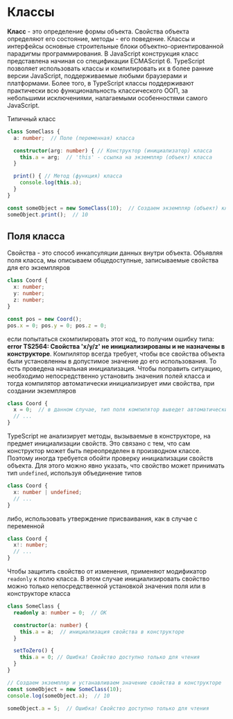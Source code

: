 # Классы

**Класс** - это определение формы объекта. Свойства объекта определяют его состояние, методы - его поведение. Классы и интерфейсы основные строительные блоки объектно-ориентированной парадигмы программирования. В JavaScript конструкция класс представлена начиная со спецификации ECMAScript 6. TypeScript позволяет использовать классы и компилировать их в более ранние версии JavaScript, поддерживаемые любыми браузерами и платформами. Более того, в TypeScript классы поддерживают практически всю функциональность классического ООП, за небольшими исключениями, налагаемыми особенностями самого JavaScript.

Типичный класс

```ts
class SomeClass {
  a: number;  // Поле (переменная) класса

  constructor(arg: number) { // Конструктор (инициализатор) класса
    this.a = arg;  // 'this' - ссылка на экземпляр (объект) класса
  }

  print() { // Метод (функция) класса
    console.log(this.a);
  }
}

const someObject = new SomeClass(10);  // Создаем экземпляр (объект) класса
someObject.print();  // 10
```

## Поля класса

Свойства - это способ инкапсуляции данных внутри объекта. Объявляя поля класса, мы описываем общедоступные, записываемые свойства для его экземпляров

```ts
class Coord {
  x: number;
  y: number;
  z: number;
}

const pos = new Coord();
pos.x = 0; pos.y = 0; pos.z = 0;
```

если попытаться скомпилировать этот код, то получим ошибку типа: **error TS2564: Свойства 'x/y/z' не инициализированы и не назначены в конструкторе**. Компилятор всегда требует, чтобы все свойства объекта были установленны в допустимое значение до его использования. То есть проведена начальная инициализация. Чтобы поправить ситуацию, необходимо непосредственно установить значения полей класса и тогда компилятор автоматически инициализирует ими свойства, при создании экземпляров

```ts
class Coord {
  x = 0;  // в данном случае, тип поля компилятор выведет автоматически
  // ...
}
```

TypeScript не анализирует методы, вызываемые в конструкторе, на предмет инициализации свойств. Это связано с тем, что сам конструктор может быть переопределен в производном классе. Поэтому иногда требуется обойти проверку инициализации свойств объекта. Для этого можно явно указать, что свойство может принимать тип `undefined`, используя объединение типов

```ts
class Coord {
  x: number | undefined;
  // ...
}
```

либо, использовать утверждение присваивания, как в случае с переменной

```ts
class Coord {
  x!: number;
  // ...
}
```

Чтобы защитить свойство от изменения, применяют модификатор `readonly` к полю класса. В этом случае инициализировать свойство можно только непосредственной установкой значения поля или в конструкторе класса

```ts
class SomeClass {
  readonly a: number = 0;  // OK

  constructor(a: number) {
    this.a = a;  // инициализация свойства в конструкторе
  }

  setToZero() {
    this.a = 0; // Ошибка! Свойство доступно только для чтения
  }
}

// Создаем экземпляр и устанавливаем значение свойства в конструкторе
const someObject = new SomeClass(10);
console.log(someObject.a);  // 10

someObject.a = 5;  // Ошибка! Свойство доступно только для чтения
```
